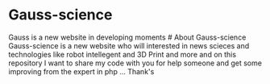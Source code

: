 # Gauss-science
Gauss is a new website in developing moments 
    # About Gauss-science
    Gauss-science is a new website who will interested in news scieces and technologies like robot intellegent and 3D Print and more and on this repository 
    I want to share my code with you for help someone and get some improving from the expert in php ... 
        Thank's
